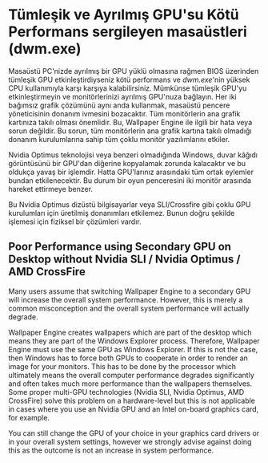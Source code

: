 # Tümleşik ve Ayrılmış GPU'su Kötü Performans sergileyen masaüstleri (dwm.exe)

Masaüstü PC'nizde ayrılmış bir GPU yüklü olmasına rağmen BIOS üzerinden tümleşik GPU etkinleştirdiyseniz kötü performans ve *dwm.exe*'nin yüksek CPU kullanımıyla karşı karşıya kalabilirsiniz. Mümkünse tümleşik GPU'yu etkinleştirmeyin ve monitörlerinizi ayrılmış GPU'nuza bağlayın. Her iki bağımsız grafik çözümünü aynı anda kullanmak, masaüstü pencere yöneticisinin donanım ivmesini bozacaktır. Tüm monitörlerin ana grafik kartınıza takılı olması önemlidir. Bu, Wallpaper Engine ile ilgili bir hata veya sorun değildir. Bu sorun, tüm monitörlerin ana grafik kartına takılı olmadığı donanım kurulumlarına sahip tüm çoklu monitör yazılımlarını etkiler.

Nvidia Optimus teknolojisi veya benzeri olmadığında Windows, duvar kâğıdı görüntüsünü bir GPU'dan diğerine kopyalamak zorunda kalacaktır ve bu oldukça yavaş bir işlemdir. Hatta GPU'larınız arasındaki tüm ortak eylemler bundan etkilenecektir. Bu durum bir oyun penceresini iki monitör arasında hareket ettirmeye benzer.

Bu Nvidia Optimus dizüstü bilgisayarlar veya SLI/Crossfire gibi çoklu GPU kurulumları için üretilmiş donanımları etkilemez. Bunun doğru şekilde işlemesi için fiziksel bir çözümleri vardır.

## Poor Performance using Secondary GPU on Desktop without Nvidia SLI / Nvidia Optimus / AMD CrossFire

Many users assume that switching Wallpaper Engine to a secondary GPU will increase the overall system performance. However, this is merely a common misconception and the overall system performance will actually degrade.

Wallpaper Engine creates wallpapers which are part of the desktop which means they are part of the Windows Explorer process. Therefore, Wallpaper Engine must use the same GPU as Windows Explorer. If this is not the case, then Windows has to force both GPUs to cooperate in order to render an image for your monitors. This has to be done by the processor which ultimately means the overall computer performance degrades significantly and often takes much more performance than the wallpapers themselves. Some proper multi-GPU technologies (Nvidia SLI, Nvidia Optimus, AMD CrossFire) solve this problem on a hardware-level but this is not applicable in cases where you use an Nvidia GPU and an Intel on-board graphics card, for example.

You can still change the GPU of your choice in your graphics card drivers or in your overall system settings, however we strongly advise against doing this as the outcome is not an increase in system performance.